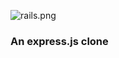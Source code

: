 
![rails.png](https://github.com/minidogg/http-rails/assets/117037081/a4d8e7b7-4354-4966-811e-b59f500eee4c)  
### An express.js clone

